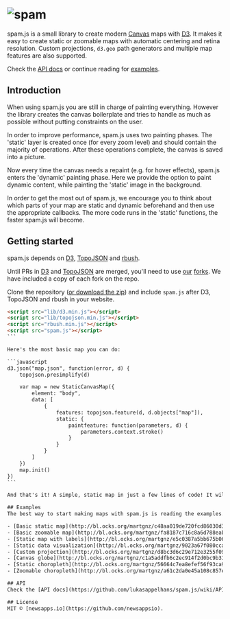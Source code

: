 # ![spam](https://cloud.githubusercontent.com/assets/1236790/14952933/3679edc8-1065-11e6-920a-207f8443f141.png)

spam.js is a small library to create modern [Canvas](https://developer.mozilla.org/en-US/docs/Web/API/Canvas_API) maps with [D3](https://github.com/mbostock/d3). It makes it easy to create static or zoomable maps with automatic centering and retina resolution. Custom projections, `d3.geo` path generators and multiple map features are also supported.

Check the [API docs](https://github.com/lukasappelhans/spam.js/wiki/API) or continue reading for [examples](#examples).

## Introduction
When using spam.js you are still in charge of painting everything. However the library creates the canvas boilerplate and tries to handle as much as possible without putting constraints on the user.

In order to improve performance, spam.js uses two painting phases. The 'static' layer is created once (for every zoom level) and should contain the majority of operations. After these operations complete, the canvas is saved into a picture.

Now every time the canvas needs a repaint (e.g. for hover effects), spam.js enters the 'dynamic' painting phase. Here we provide the option to paint dynamic content, while painting the 'static' image in the background.

In order to get the most out of spam.js, we encourage you to think about which parts of your map are static and dynamic beforehand and then use the appropriate callbacks. The more code runs in the 'static' functions, the faster spam.js will become.

## Getting started
spam.js depends on [D3](https://github.com/mbostock/d3), [TopoJSON](https://github.com/mbostock/topojson) and [rbush](https://github.com/mourner/rbush).

Until PRs in [D3](https://github.com/mbostock/d3/pull/2784) and [TopoJSON](https://github.com/mbostock/topojson/pull/279) are merged, you'll need to use [our](https://github.com/lukasappelhans/d3) [forks](https://github.com/lukasappelhans/topojson). We have included a copy of each fork on the repo.

Clone the repository ([or download the zip](https://github.com/lukasappelhans/spam.js/archive/master.zip)) and include `spam.js` after D3, TopoJSON and rbush in your website.

````html
<script src="lib/d3.min.js"></script>
<script src="lib/topojson.min.js"></script>
<script src="rbush.min.js"></script>
<script src="spam.js"></script>
```

Here's the most basic map you can do:

```javascript
d3.json("map.json", function(error, d) {
    topojson.presimplify(d)

    var map = new StaticCanvasMap({
        element: "body",
        data: [
            {
                features: topojson.feature(d, d.objects["map"]),
                static: {
                    paintfeature: function(parameters, d) {
                        parameters.context.stroke()
                    }
                }
            }
        ]
    })
    map.init()
})
```

And that's it! A simple, static map in just a few lines of code! It will be automagically projected and centered in your container, nothing else needed.

## Examples
The best way to start making maps with spam.js is reading the examples. You can use the same structure in your maps and fork them with your own TopoJSON.

- [Basic static map](http://bl.ocks.org/martgnz/c48aa019de720fcd86030d3b07990d8d)
- [Basic zoomable map](http://bl.ocks.org/martgnz/fa8187c716c8a6d788eab7d51095b419)
- [Static map with labels](http://bl.ocks.org/martgnz/e5c0387a5bb675b061a2c0a9f573f86a)
- [Static data visualization](http://bl.ocks.org/martgnz/9023a67f080cca8b31ef5d6b1dcf4637)
- [Custom projection](http://bl.ocks.org/martgnz/d8bc3d6c29e712e3255f095671a51967)
- [Canvas globe](http://bl.ocks.org/martgnz/c1a5addfb6c2ec914f2d0bc9b3112b71)
- [Static choropleth](http://bl.ocks.org/martgnz/56664c7ea8efef56f93ca948ef855d06)
- [Zoomable choropleth](http://bl.ocks.org/martgnz/a61c2da0e45a108c857e)

## API
Check the [API docs](https://github.com/lukasappelhans/spam.js/wiki/API) on the wiki for more information.

## License
MIT © [newsapps.io](https://github.com/newsappsio).

